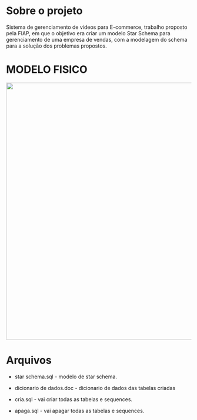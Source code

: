 # Sobre o projeto
Sistema de gerenciamento de videos para E-commerce, trabalho proposto pela FIAP, em que o objetivo era criar um modelo Star Schema para gerenciamento de uma empresa de vendas, com a modelagem do schema para a solução dos problemas propostos.

# MODELO FISICO 
<div align="center">
<img src="https://user-images.githubusercontent.com/55064565/185525538-7b416b35-8ebb-4977-a0ff-5348ea5ba3a9.png" width="700px" />
</div>

# Arquivos

* star schema.sql - modelo de star schema.

* dicionario de dados.doc - dicionario de dados das tabelas criadas

* cria.sql - vai criar todas as tabelas e sequences.

* apaga.sql - vai apagar todas as tabelas e sequences.




